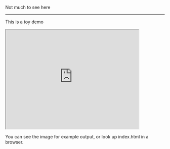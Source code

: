 Not much to see here
******

This is a toy demo

<iframe width="420" height="315"
        src="https://raw.githubusercontent.com/arachnegl/london-local-authority-housing-stock/master/index.html">
</iframe>

You can see the image for example output, or look up index.html in a browser.
